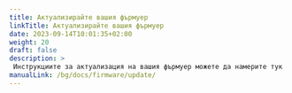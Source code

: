 ```yaml
---
title: Актуализирайте вашия фърмуер
linkTitle: Актуализирайте вашия фърмуер
date: 2023-09-14T10:01:35+02:00
weight: 20
draft: false
description: >
 Инструкциите за актуализация на вашия фърмуер можете да намерите тук
manualLink: /bg/docs/firmware/update/
---
```


